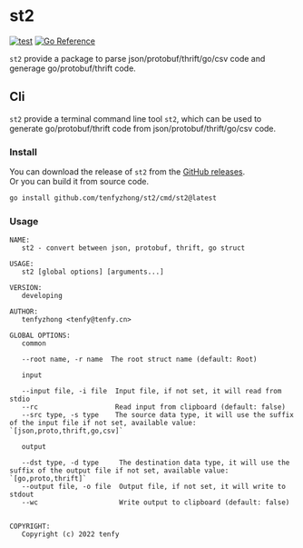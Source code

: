 # st2
[![test](https://github.com/tenfyzhong/st2/actions/workflows/test.yml/badge.svg?branch=main)](https://github.com/tenfyzhong/st2/actions/workflows/test.yml)
[![Go Reference](https://pkg.go.dev/badge/github.com/tenfyzhong/st2.svg)](https://pkg.go.dev/github.com/tenfyzhong/st2)

`st2` provide a package to parse json/protobuf/thrift/go/csv code and generage go/protobuf/thrift code.

## Cli
`st2` provide a terminal command line tool `st2`, which can be used to generate go/protobuf/thrift code from json/protobuf/thrift/go/csv code.

### Install
You can download the release of `st2` from the [GitHub releases](https://github.com/tenfyzhong/st2/releases).  
Or you can build it from source code.
```bash
go install github.com/tenfyzhong/st2/cmd/st2@latest
```

### Usage
```
NAME:
   st2 - convert between json, protobuf, thrift, go struct

USAGE:
   st2 [global options] [arguments...]

VERSION:
   developing

AUTHOR:
   tenfyzhong <tenfy@tenfy.cn>

GLOBAL OPTIONS:
   common

   --root name, -r name  The root struct name (default: Root)

   input

   --input file, -i file  Input file, if not set, it will read from stdio
   --rc                   Read input from clipboard (default: false)
   --src type, -s type    The source data type, it will use the suffix of the input file if not set, available value: `[json,proto,thrift,go,csv]`

   output

   --dst type, -d type     The destination data type, it will use the suffix of the output file if not set, available value: `[go,proto,thrift]`
   --output file, -o file  Output file, if not set, it will write to stdout
   --wc                    Write output to clipboard (default: false)


COPYRIGHT:
   Copyright (c) 2022 tenfy
```

